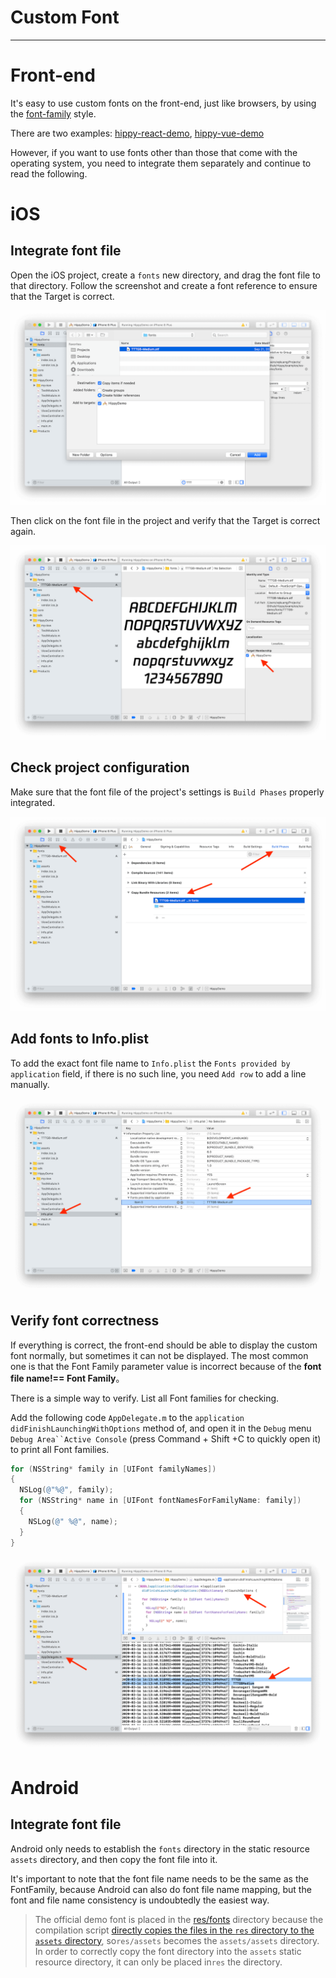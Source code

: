 <!-- markdownlint-disable no-duplicate-header -->

# Custom Font

---

# Front-end

It's easy to use custom fonts on the front-end, just like browsers, by using the [font-family](https://www.w3schools.com/cssref/pr_font_font-family.asp) style.

There are two examples: [hippy-react-demo](https://github.com/Tencent/Hippy/blob/master/examples/hippy-react-demo/src/components/Text/index.jsx#L49), [hippy-vue-demo](https://github.com/Tencent/Hippy/blob/master/examples/hippy-vue-demo/src/components/demos/demo-p.vue#L41)

However, if you want to use fonts other than those that come with the operating system, you need to integrate them separately and continue to read the following.

# iOS

## Integrate font file

Open the iOS project, create a `fonts` new directory, and drag the font file to that directory. Follow the screenshot and create a font reference to ensure that the Target is correct.

![Copy font](../assets/img/copy-font.png)

Then click on the font file in the project and verify that the Target is correct again.

![Confirm font](../assets/img/confirm-font.png)

## Check project configuration

Make sure that the font file of the project's settings is `Build Phases` properly integrated.

![Project settings](../assets/img/font-project-setup.png)

## Add fonts to Info.plist

To add the exact font file name to `Info.plist` the `Fonts provided by application` field, if there is no such line, you need `Add row` to add a line manually.

![Info.plist](../assets/img/info-plist.png)

## Verify font correctness

If everything is correct, the front-end should be able to display the custom font normally, but sometimes it can not be displayed. The most common one is that the Font Family parameter value is incorrect because of the **font file name!== Font Family**。

There is a simple way to verify. List all Font families for checking.

Add the following code `AppDelegate.m` to the `application didFinishLaunchingWithOptions` method of, and open it in the `Debug` menu `Debug Area``Active Console` (press Command + Shift +C to quickly open it) to print all Font families.

```objectivec
for (NSString* family in [UIFont familyNames])
{
  NSLog(@"%@", family);
  for (NSString* name in [UIFont fontNamesForFamilyName: family])
  {
    NSLog(@" %@", name);
  }
}
```

![Check font](../assets/img/check-font.png)

# Android

## Integrate font file

Android only needs to establish the `fonts` directory in the static resource `assets` directory, and then copy the font file into it.

It's important to note that the font file name needs to be the same as the FontFamily, because Android can also do font file name mapping, but the font and file name consistency is undoubtedly the easiest way.

>The official demo font is placed in the [res/fonts](https://github.com/Tencent/Hippy/tree/master/examples/android-demo/res) directory because the compilation script [directly copies the files in the `res` directory to the `assets` directory](https://github.com/Tencent/Hippy/blob/master/examples/android-demo/build.gradle#L35), so`res/assets`  becomes the `assets/assets` directory. In order to correctly copy the font directory into the `assets` static resource directory, it can only be placed in`res` the directory.
